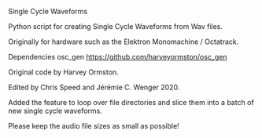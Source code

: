 Single Cycle Waveforms

Python script for creating Single Cycle Waveforms from Wav files.

Originally for hardware such as the Elektron Monomachine / Octatrack. 

Dependencies
osc_gen https://github.com/harveyormston/osc_gen

Original code by Harvey Ormston.

Edited by Chris Speed and Jérémie C. Wenger 2020.

Added the feature to loop over file directories and slice them into a batch of new single cycle waveforms.

Please keep the audio file sizes as small as possible!
